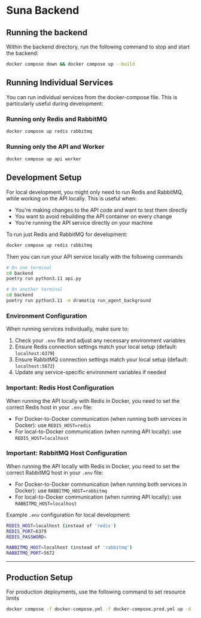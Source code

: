 # Suna Backend

## Running the backend

Within the backend directory, run the following command to stop and start the backend:

```bash
docker compose down && docker compose up --build
```

## Running Individual Services

You can run individual services from the docker-compose file. This is particularly useful during development:

### Running only Redis and RabbitMQ

```bash
docker compose up redis rabbitmq
```

### Running only the API and Worker

```bash
docker compose up api worker
```

## Development Setup

For local development, you might only need to run Redis and RabbitMQ, while working on the API locally. This is useful when:

- You're making changes to the API code and want to test them directly
- You want to avoid rebuilding the API container on every change
- You're running the API service directly on your machine

To run just Redis and RabbitMQ for development:
```bash
docker compose up redis rabbitmq
```

Then you can run your API service locally with the following commands

```sh
# On one terminal
cd backend
poetry run python3.11 api.py

# On another terminal
cd backend
poetry run python3.11 -m dramatiq run_agent_background
```

### Environment Configuration

When running services individually, make sure to:

1. Check your `.env` file and adjust any necessary environment variables
2. Ensure Redis connection settings match your local setup (default: `localhost:6379`)
3. Ensure RabbitMQ connection settings match your local setup (default: `localhost:5672`)
4. Update any service-specific environment variables if needed

### Important: Redis Host Configuration

When running the API locally with Redis in Docker, you need to set the correct Redis host in your `.env` file:

- For Docker-to-Docker communication (when running both services in Docker): use `REDIS_HOST=redis`
- For local-to-Docker communication (when running API locally): use `REDIS_HOST=localhost`

### Important: RabbitMQ Host Configuration

When running the API locally with Redis in Docker, you need to set the correct RabbitMQ host in your `.env` file:

- For Docker-to-Docker communication (when running both services in Docker): use `RABBITMQ_HOST=rabbitmq`
- For local-to-Docker communication (when running API locally): use `RABBITMQ_HOST=localhost`

Example `.env` configuration for local development:

```sh
REDIS_HOST=localhost (instead of 'redis')
REDIS_PORT=6379
REDIS_PASSWORD=

RABBITMQ_HOST=localhost (instead of 'rabbitmq')
RABBITMQ_PORT=5672
```

---

## Production Setup

For production deployments, use the following command to set resource limits

```sh
docker compose -f docker-compose.yml -f docker-compose.prod.yml up -d
```
